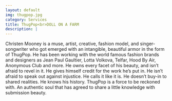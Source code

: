 ```yaml
---
layout: default
img: thugpop.jpg
category: Services
title: ThugPop<br>DOLL ON A FARM
description: |
---
```

Christen Mooney is a muse, artist, creative, fashion model, and singer-songwriter who got emerged with an intangible, beautiful armor in the form of ThugPop. He has been working with the world famous fashion brands and designers as Jean Paul Gaultier, Lotta Volkova, Telfar, Hood By Air, Anonymous Club and more. He owns every facet of his beauty, and isn’t afraid to revel in it. He gives himself credit for the work he’s put in. He isn’t afraid to speak out against injustice. He calls it like it is. He doesn’t buy-in to shared realities. He knows his history. ThugPop is a force to be reckoned with. An authentic soul that has agreed to share a little knowledge with submission beauty.